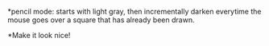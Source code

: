 *pencil mode: starts with light gray, then incrementally darken everytime the mouse goes over a square that has already been drawn.

*Make it look nice!